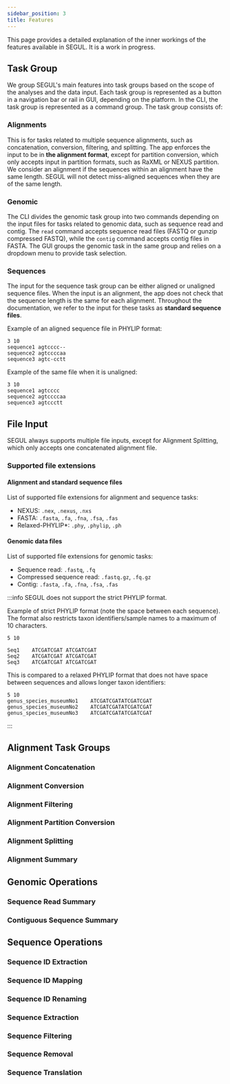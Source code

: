 ```yaml
---
sidebar_position: 3
title: Features
---
```


This page provides a detailed explanation of the inner workings of the features available in SEGUL. It is a work in progress.

## Task Group

We group SEGUL's main features into task groups based on the scope of the analyses and the data input. Each task group is represented as a button in a navigation bar or rail in GUI, depending on the platform. In the CLI, the task group is represented as a command group. The task group consists of:

### Alignments

This is for tasks related to multiple sequence alignments, such as concatenation, conversion, filtering, and splitting. The app enforces the input to be in **the alignment format**, except for partition conversion, which only accepts input in partition formats, such as RaXML or NEXUS partition. We consider an alignment if the sequences within an alignment have the same length. SEGUL will not detect miss-aligned sequences when they are of the same length.

### Genomic

The CLI divides the genomic task group into two commands depending on the input files for tasks related to genomic data, such as sequence read and contig. The `read` command accepts sequence read files (FASTQ or gunzip compressed FASTQ), while the `contig` command accepts contig files in FASTA. The GUI groups the genomic task in the same group and relies on a dropdown menu to provide task selection. 

### Sequences

The input for the sequence task group can be either aligned or unaligned sequence files. When the input is an alignment, the app does not check that the sequence length is the same for each alignment. Throughout the documentation, we refer to the input for these tasks as **standard sequence files**.

Example of an aligned sequence file in PHYLIP format:

```plaintext
3 10
sequence1 agtcccc--
sequence2 agtccccaa
sequence3 agtc-cctt
```

Example of the same file when it is unaligned:

```plaintext
3 10
sequence1 agtcccc
sequence2 agtccccaa
sequence3 agtccctt
```

## File Input

SEGUL always supports multiple file inputs, except for Alignment Splitting, which only accepts one concatenated alignment file.

### Supported file extensions

#### Alignment and standard sequence files

List of supported file extensions for alignment and sequence tasks:

- NEXUS: `.nex`, `.nexus`, `.nxs`
- FASTA: `.fasta`, `.fa`, `.fna`, `.fsa`, `.fas`
- Relaxed-PHYLIP*: `.phy`, `.phylip`, `.ph`

#### Genomic data files

List of supported file extensions for genomic tasks:

- Sequence read: `.fastq`, `.fq`
- Compressed sequence read: `.fastq.gz`, `.fq.gz`
- Contig: `.fasta`, `.fa`, `.fna`, `.fsa`, `.fas`

:::info
SEGUL does not support the strict PHYLIP format.

Example of strict PHYLIP format (note the space between each sequence). The format also restricts taxon identifiers/sample names to a maximum of 10 characters.

```plaintext
5 10

Seq1    ATCGATCGAT ATCGATCGAT
Seq2    ATCGATCGAT ATCGATCGAT
Seq3    ATCGATCGAT ATCGATCGAT
```

This is compared to a relaxed PHYLIP format that does not have space between sequences and allows longer taxon identifiers:

```plaintext
5 10
genus_species_museumNo1    ATCGATCGATATCGATCGAT
genus_species_museumNo2    ATCGATCGATATCGATCGAT
genus_species_museumNo3    ATCGATCGATATCGATCGAT
```
:::

## Alignment Task Groups

### Alignment Concatenation

### Alignment Conversion

### Alignment Filtering

### Alignment Partition Conversion

### Alignment Splitting

### Alignment Summary

## Genomic Operations

### Sequence Read Summary

### Contiguous Sequence Summary

## Sequence Operations

### Sequence ID Extraction

### Sequence ID Mapping

### Sequence ID Renaming

### Sequence Extraction

### Sequence Filtering

### Sequence Removal

### Sequence Translation
